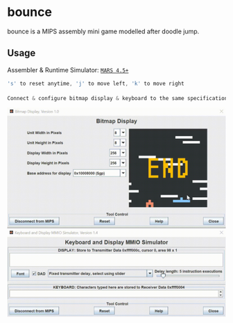 # bounce

bounce is a MIPS assembly mini game modelled after doodle jump.

## Usage

Assembler & Runtime Simulator: [`MARS 4.5+`](http://courses.missouristate.edu/kenvollmar/mars/download.htm)

```cpp
's' to reset anytime, 'j' to move left, 'k' to move right

Connect & configure bitmap display & keyboard to the same specifications as below
```

[![MARS Usage](usage.gif)](https://github.com/anthonytedja/bounce/blob/main/bounce.s)
